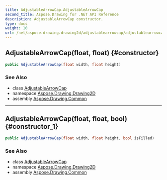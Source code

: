 ```yaml
---
title: AdjustableArrowCap.AdjustableArrowCap
second_title: Aspose.Drawing for .NET API Reference
description: AdjustableArrowCap constructor. 
type: docs
weight: 10
url: /net/aspose.drawing.drawing2d/adjustablearrowcap/adjustablearrowcap/
---
```

## AdjustableArrowCap(float, float) {#constructor}

```csharp
public AdjustableArrowCap(float width, float height)
```

### See Also

* class [AdjustableArrowCap](../)
* namespace [Aspose.Drawing.Drawing2D](../../adjustablearrowcap/)
* assembly [Aspose.Drawing.Common](../../../)

---

## AdjustableArrowCap(float, float, bool) {#constructor_1}

```csharp
public AdjustableArrowCap(float width, float height, bool isFilled)
```

### See Also

* class [AdjustableArrowCap](../)
* namespace [Aspose.Drawing.Drawing2D](../../adjustablearrowcap/)
* assembly [Aspose.Drawing.Common](../../../)


